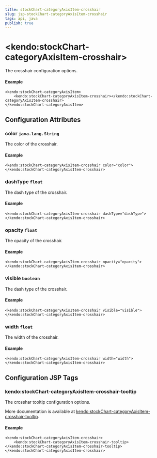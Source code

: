 ```yaml
---
title: stockChart-categoryAxisItem-crosshair
slug: jsp-stockChart-categoryAxisItem-crosshair
tags: api, java
publish: true
---
```


# \<kendo:stockChart-categoryAxisItem-crosshair\>

The crosshair configuration options.

#### Example
    <kendo:stockChart-categoryAxisItem>
        <kendo:stockChart-categoryAxisItem-crosshair></kendo:stockChart-categoryAxisItem-crosshair>
    </kendo:stockChart-categoryAxisItem>

## Configuration Attributes

### color `java.lang.String`

The color of the crosshair.

#### Example
    <kendo:stockChart-categoryAxisItem-crosshair color="color">
    </kendo:stockChart-categoryAxisItem-crosshair>

### dashType `float`

The dash type of the crosshair.

#### Example
    <kendo:stockChart-categoryAxisItem-crosshair dashType="dashType">
    </kendo:stockChart-categoryAxisItem-crosshair>

### opacity `float`

The opacity of the crosshair.

#### Example
    <kendo:stockChart-categoryAxisItem-crosshair opacity="opacity">
    </kendo:stockChart-categoryAxisItem-crosshair>

### visible `boolean`

The dash type of the crosshair.

#### Example
    <kendo:stockChart-categoryAxisItem-crosshair visible="visible">
    </kendo:stockChart-categoryAxisItem-crosshair>

### width `float`

The width of the crosshair.

#### Example
    <kendo:stockChart-categoryAxisItem-crosshair width="width">
    </kendo:stockChart-categoryAxisItem-crosshair>


##  Configuration JSP Tags

### kendo:stockChart-categoryAxisItem-crosshair-tooltip

The crosshar tooltip configuration options.

More documentation is available at [kendo:stockChart-categoryAxisItem-crosshair-tooltip](stockchart/categoryaxisitem-crosshair-tooltip).

#### Example

    <kendo:stockChart-categoryAxisItem-crosshair>
        <kendo:stockChart-categoryAxisItem-crosshair-tooltip></kendo:stockChart-categoryAxisItem-crosshair-tooltip>
    </kendo:stockChart-categoryAxisItem-crosshair>

 
